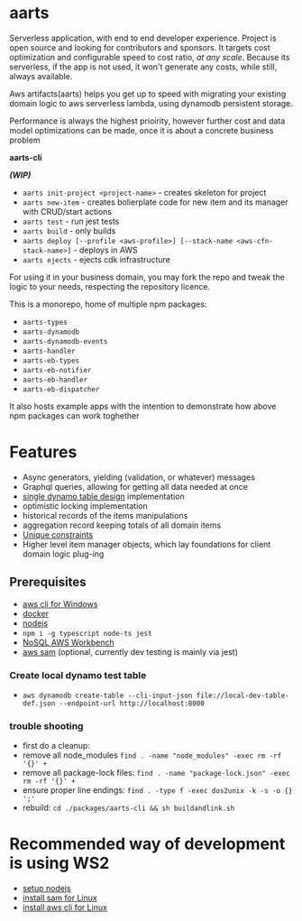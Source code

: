 # aarts
Serverless application, with end to end developer experience. Project is open source and looking for contributors and sponsors. It targets cost optimization and configurable speed to cost ratio, *at any scale*. Because its serverless, if the app is not used, it won't generate any costs, while still, always available.

Aws artifacts(aarts) helps you get up to speed with migrating your existing domain logic to aws serverless lambda, using dynamodb persistent storage.

Performance is always the highest prioirity, however further cost and data model optimizations can be made, once it is about a concrete business problem

__aarts-cli__

__*(WIP)*__ 
- `aarts init-project <project-name>` - creates skeleton for project
- `aarts new-item` - creates bolierplate code for new item and its manager with CRUD/start actions 
- `aarts test` - run jest tests
- `aarts build` - only builds
- `aarts deploy [--profile <aws-profile>] [--stack-name <aws-cfn-stack-name>]` - deploys in AWS
- `aarts ejects` - ejects cdk infrastructure

For using it in your business domain, you may fork the repo and tweak the logic to your needs, respecting the repository licence.

This is a monorepo, home of multiple npm packages:
- `aarts-types`
- `aarts-dynamodb`
- `aarts-dynamodb-events`
- `aarts-handler`
- `aarts-eb-types`
- `aarts-eb-notifier`
- `aarts-eb-handler`
- `aarts-eb-dispatcher`

It also hosts example apps with the intention to demonstrate how above npm packages can work toghether

# Features
- Async generators, yielding (validation, or whatever) messages
- Graphql queries, allowing for getting all data needed at once
- [single dynamo table design](https://docs.aws.amazon.com/amazondynamodb/latest/developerguide/bp-general-nosql-design.html#bp-general-nosql-design-concepts) implementation
- optimistic locking implementation
- historical records of the items manipulations
- aggregation record keeping totals of all domain items
- [Unique constraints](https://aws.amazon.com/blogs/database/simulating-amazon-dynamodb-unique-constraints-using-transactions/)
- Higher level item manager objects, which lay foundations for client domain logic plug-ing


## Prerequisites
- [aws cli for Windows](https://docs.aws.amazon.com/cli/latest/userguide/install-cliv2-windows.html)
- [docker](https://docs.docker.com/desktop/)
- [nodejs](https://nodejs.org/en/download/)
- `npm i -g typescript node-ts jest`
- [NoSQL AWS Workbench](https://docs.aws.amazon.com/amazondynamodb/latest/developerguide/workbench.settingup.html)
- [aws sam](https://docs.aws.amazon.com/serverless-application-model/latest/developerguide/serverless-sam-cli-install.html) (optional, currently dev testing is mainly via jest)

### Create local dynamo test table
- `aws dynamodb create-table --cli-input-json file://local-dev-table-def.json --endpoint-url http://localhost:8000`

### trouble shooting
- first do a cleanup:
- remove all node_modules `find . -name "node_modules" -exec rm -rf '{}' +`
- remove all package-lock files: `find . -name "package-lock.json" -exec rm -rf '{}' +`
- ensure proper line endings: `find . -type f -exec dos2unix -k -s -o {} ';'`
- rebuild: `cd ./packages/aarts-cli && sh buildandlink.sh`


# Recommended way of development is using WS2

- [setup nodejs](https://docs.microsoft.com/en-us/windows/nodejs/setup-on-wsl2)
- [install sam for Linux](https://docs.aws.amazon.com/serverless-application-model/latest/developerguide/serverless-sam-cli-install.html)
- [install aws cli for Linux](https://docs.aws.amazon.com/cli/latest/userguide/install-cliv2-linux.html#cliv2-linux-install)




